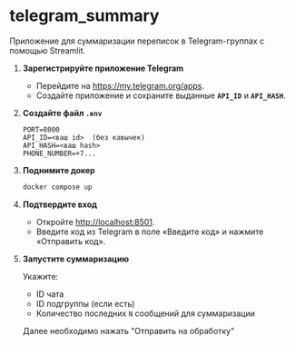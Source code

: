 # telegram_summary

Приложение для суммаризации переписок в Telegram-группах с помощью Streamlit.

1. **Зарегистрируйте приложение Telegram**

   - Перейдите на <https://my.telegram.org/apps>.
   - Создайте приложение и сохраните выданные **`API_ID`** и **`API_HASH`**.


2. **Создайте файл `.env`**

   ```env
   PORT=8000
   API_ID=<ваш id>  (без кавычек)
   API_HASH=<ваш hash>
   PHONE_NUMBER=+7... 
   ```

3. **Поднимите докер**

   ```bash
   docker compose up
   ```

4. **Подтвердите вход**

   - Откройте <http://localhost:8501>.
   - Введите код из Telegram в поле «Введите код» и нажмите «Отправить код».


5. **Запустите суммаризацию**

   Укажите:

   * ID чата  
   * ID подгруппы (если есть)  
   * Количество последних `N` сообщений для суммаризации 

   Далее необходимо нажать "Отправить на обработку"